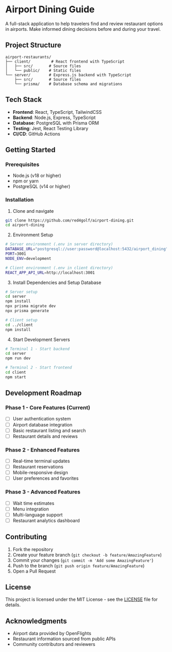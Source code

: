 # Airport Dining Guide

A full-stack application to help travelers find and review restaurant options in airports. Make informed dining decisions before and during your travel.

## Project Structure

```
airport-restaurants/
├── client/         # React frontend with TypeScript
│   ├── src/       # Source files
│   └── public/    # Static files
└── server/        # Express.js backend with TypeScript
    ├── src/       # Source files
    └── prisma/    # Database schema and migrations
```

## Tech Stack

- **Frontend**: React, TypeScript, TailwindCSS
- **Backend**: Node.js, Express, TypeScript
- **Database**: PostgreSQL with Prisma ORM
- **Testing**: Jest, React Testing Library
- **CI/CD**: GitHub Actions

## Getting Started

### Prerequisites
- Node.js (v18 or higher)
- npm or yarn
- PostgreSQL (v14 or higher)

### Installation

1. Clone and navigate
```bash
git clone https://github.com/red4golf/airport-dining.git
cd airport-dining
```

2. Environment Setup
```bash
# Server environment (.env in server directory)
DATABASE_URL="postgresql://user:password@localhost:5432/airport_dining"
PORT=3001
NODE_ENV=development

# Client environment (.env in client directory)
REACT_APP_API_URL=http://localhost:3001
```

3. Install Dependencies and Setup Database
```bash
# Server setup
cd server
npm install
npx prisma migrate dev
npx prisma generate

# Client setup
cd ../client
npm install
```

4. Start Development Servers
```bash
# Terminal 1 - Start backend
cd server
npm run dev

# Terminal 2 - Start frontend
cd client
npm start
```

## Development Roadmap

### Phase 1 - Core Features (Current)
- [ ] User authentication system
- [ ] Airport database integration
- [ ] Basic restaurant listing and search
- [ ] Restaurant details and reviews

### Phase 2 - Enhanced Features
- [ ] Real-time terminal updates
- [ ] Restaurant reservations
- [ ] Mobile-responsive design
- [ ] User preferences and favorites

### Phase 3 - Advanced Features
- [ ] Wait time estimates
- [ ] Menu integration
- [ ] Multi-language support
- [ ] Restaurant analytics dashboard

## Contributing

1. Fork the repository
2. Create your feature branch (`git checkout -b feature/AmazingFeature`)
3. Commit your changes (`git commit -m 'Add some AmazingFeature'`)
4. Push to the branch (`git push origin feature/AmazingFeature`)
5. Open a Pull Request

## License

This project is licensed under the MIT License - see the [LICENSE](LICENSE) file for details.

## Acknowledgments

- Airport data provided by OpenFlights
- Restaurant information sourced from public APIs
- Community contributors and reviewers
